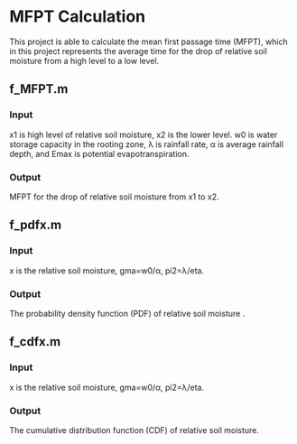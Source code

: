 # MFPT Calculation
This project is able to calculate the mean first passage time (MFPT), which in this project represents the average time for the drop of relative soil moisture from a high level to a low level.

## f_MFPT.m
### Input 
x1 is high level of relative soil moisture, x2 is the lower level. w0 is water storage capacity in the rooting zone, λ is rainfall rate, α is average rainfall depth, and Emax is potential evapotranspiration. 
### Output 
MFPT for the drop of relative soil moisture from x1 to x2.

## f_pdfx.m
### Input 
x is the relative soil moisture, gma=w0/α, pi2=λ/eta.
### Output
The probability density function (PDF) of relative soil moisture .

## f_cdfx.m
### Input 
x is the relative soil moisture, gma=w0/α, pi2=λ/eta.
### Output 
The cumulative distribution function (CDF) of relative soil moisture.

